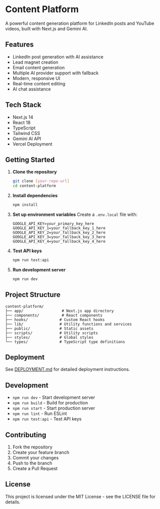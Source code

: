 # Content Platform

A powerful content generation platform for LinkedIn posts and YouTube videos, built with Next.js and Gemini AI.

## Features

- LinkedIn post generation with AI assistance
- Lead magnet creation
- Email content generation
- Multiple AI provider support with fallback
- Modern, responsive UI
- Real-time content editing
- AI chat assistance

## Tech Stack

- Next.js 14
- React 18
- TypeScript
- Tailwind CSS
- Gemini AI API
- Vercel Deployment

## Getting Started

1. **Clone the repository**
   ```bash
   git clone [your-repo-url]
   cd content-platform
   ```

2. **Install dependencies**
   ```bash
   npm install
   ```

3. **Set up environment variables**
   Create a `.env.local` file with:
   ```env
   GOOGLE_API_KEY=your_primary_key_here
   GOOGLE_API_KEY_1=your_fallback_key_1_here
   GOOGLE_API_KEY_2=your_fallback_key_2_here
   GOOGLE_API_KEY_3=your_fallback_key_3_here
   GOOGLE_API_KEY_4=your_fallback_key_4_here
   ```

4. **Test API keys**
   ```bash
   npm run test:api
   ```

5. **Run development server**
   ```bash
   npm run dev
   ```

## Project Structure

```
content-platform/
├── app/                 # Next.js app directory
├── components/          # React components
├── hooks/              # Custom React hooks
├── lib/                # Utility functions and services
├── public/             # Static assets
├── scripts/            # Utility scripts
├── styles/             # Global styles
└── types/              # TypeScript type definitions
```

## Deployment

See [DEPLOYMENT.md](./DEPLOYMENT.md) for detailed deployment instructions.

## Development

- `npm run dev` - Start development server
- `npm run build` - Build for production
- `npm run start` - Start production server
- `npm run lint` - Run ESLint
- `npm run test:api` - Test API keys

## Contributing

1. Fork the repository
2. Create your feature branch
3. Commit your changes
4. Push to the branch
5. Create a Pull Request

## License

This project is licensed under the MIT License - see the LICENSE file for details. 